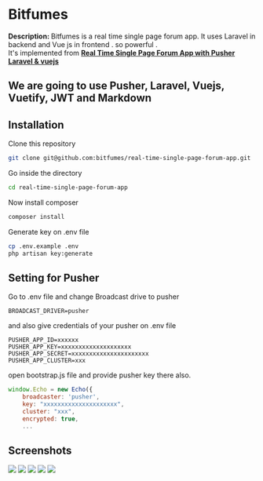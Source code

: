 # Bitfumes
<b>Description: </b>Bitfumes is a real time single page forum app. It uses Laravel in backend and Vue js in frontend . so powerful .<br>
It's implemented from [**Real Time Single Page Forum App with Pusher Laravel & vuejs**](https://www.udemy.com/course/real-time-single-page-forum-app-with-pusher-laravel-vuejs/)

## We are going to use Pusher, Laravel, Vuejs, Vuetify, JWT and Markdown

## Installation

Clone this repository

```bash
git clone git@github.com:bitfumes/real-time-single-page-forum-app.git
```

Go inside the directory

```bash
cd real-time-single-page-forum-app
```

Now install composer

```bash
composer install
```

Generate key on .env file

```bash
cp .env.example .env
php artisan key:generate
```

## Setting for Pusher

Go to .env file and change Broadcast drive to pusher

```
BROADCAST_DRIVER=pusher
```

and also give credentials of your pusher on .env file

```
PUSHER_APP_ID=xxxxxx
PUSHER_APP_KEY=xxxxxxxxxxxxxxxxxxxx
PUSHER_APP_SECRET=xxxxxxxxxxxxxxxxxxxxxx
PUSHER_APP_CLUSTER=xxx
```

open bootstrap.js file and provide pusher key there also.

```javascript
window.Echo = new Echo({
    broadcaster: 'pusher',
    key: "xxxxxxxxxxxxxxxxxxxxx",
    cluster: "xxx",
    encrypted: true,
    ...
```

## Screenshots
![](https://github.com/mostafamt/real-time-single-page-forum-app/blob/master/resources/assets/img/screenshots/Screenshot1.png)
![](https://github.com/mostafamt/real-time-single-page-forum-app/blob/master/resources/assets/img/screenshots/Screenshot2.png)
![](https://github.com/mostafamt/real-time-single-page-forum-app/blob/master/resources/assets/img/screenshots/Screenshot3.png)
![](https://github.com/mostafamt/real-time-single-page-forum-app/blob/master/resources/assets/img/screenshots/Screenshot4.png)
![](https://github.com/mostafamt/real-time-single-page-forum-app/blob/master/resources/assets/img/screenshots/Screenshot5.png)
